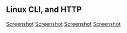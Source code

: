 ## Linux CLI, and HTTP
[Screenshot](task_linux_cli/Quiz1.png)
[Screenshot](task_linux_cli/Quiz2.png)
[Screenshot](task_linux_cli/Quiz3.png)
[Screenshot](task_linux_cli/Quiz4.png)